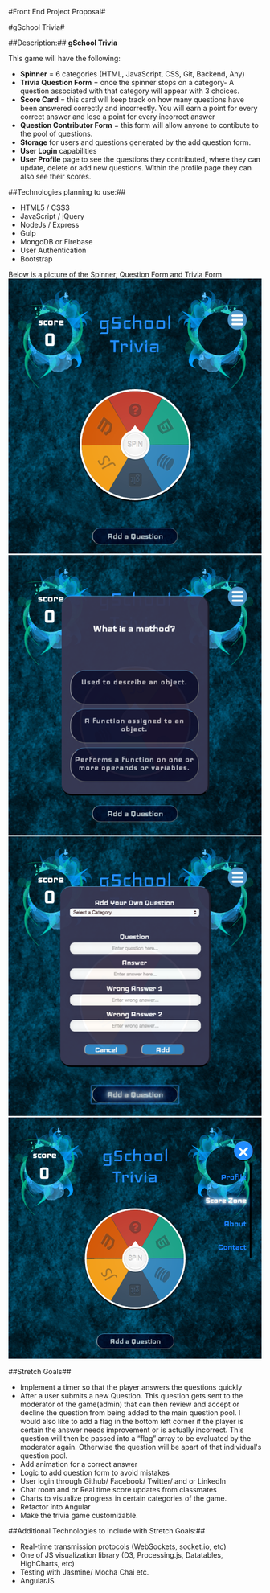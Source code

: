 #Front End Project Proposal#

#gSchool Trivia#


##Description:##
**gSchool Trivia**

This game will have the following:
  * **Spinner** = 6 categories (HTML, JavaScript, CSS, Git, Backend, Any)
  * **Trivia Question Form** = once the spinner stops on a category- A question associated with that category will appear with 3 choices.
  * **Score Card** = this card will keep track on how many questions have been answered correctly and incorrectly. You will earn a point for every correct answer and lose a point for every incorrect answer
  * **Question Contributor Form** = this form will allow anyone to contibute to the pool of questions.
  * **Storage** for users and questions generated by the add question form.
  * **User Login** capabilities
  * **User Profile** page to see the questions they contributed, where they can update, delete or add new questions. Within the profile page they can also see their scores.

##Technologies planning to use:##
 * HTML5 / CSS3
 * JavaScript / jQuery
 * NodeJs / Express
 * Gulp
 * MongoDB or Firebase
 * User Authentication
 * Bootstrap

Below is a picture of the Spinner, Question Form and Trivia Form
![](/client/images/trivia.png)
![](/client/images/qForm.png)
![](/client/images/addQ.png)
![](/client/images/navigation.png)

##Stretch Goals##
  * Implement a timer so that the player answers the questions quickly
  * After a user submits a new Question. This question gets sent to the moderator of the game(admin) that can then review and accept or decline the question from being added to the main question pool. I would also like to add a flag in the bottom left corner if the player is certain the answer needs improvement or is actually incorrect. This question will then be passed into a “flag” array to be evaluated by the moderator again. Otherwise the question will be apart of that individual's question pool.
  * Add animation for a correct answer
  * Logic to add question form to avoid mistakes
  * User login through Github/ Facebook/ Twitter/ and or LinkedIn
  * Chat room and or Real time score updates from classmates
  * Charts to visualize progress in certain categories of the game.
  * Refactor into Angular
  * Make the trivia game customizable.

##Additional Technologies to include with Stretch Goals:##
  * Real-time transmission protocols (WebSockets, socket.io, etc)
  * One of JS visualization library (D3, Processing.js, Datatables, HighCharts, etc)
  * Testing with Jasmine/ Mocha Chai etc.
  * AngularJS
